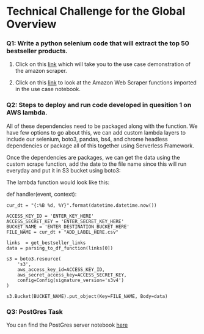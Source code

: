 # Technical Challenge for the Global Overview

### Q1: Write a python selenium code that will extract the top 50 bestseller products.

1. Click on this [link](https://github.com/Saadkhansolo/amazon_scraping_project/blob/master/Use%20Cases.ipynb) which will take you to the use case demonstration of the amazon scraper.

2. Click on this [link](https://github.com/Saadkhansolo/amazon_scraping_project/blob/master/amazon_scraper.py) to look at the Amazon Web Scraper functions imported in the use case notebook.

### Q2: Steps to deploy and run code developed in quesition 1 on AWS lambda.

 All of these dependencies need to be packaged along with the function. We have few options to go about this, we can add custom lambda layers to include our selenium, boto3, pandas, bs4, and chrome headless dependencies or package all of this together using Serverless Framework. 

Once the dependencies are packages, we can get the data using the custom scrape function, add the date to the file name since this will run everyday and put it in S3 bucket using boto3:

 The lambda function would look like this:

 def handler(event, context):

    cur_dt = "{:%B %d, %Y}".format(datetime.datetime.now())

    ACCESS_KEY_ID = 'ENTER_KEY_HERE'
    ACCESS_SECRET_KEY = 'ENTER_SECRET_KEY_HERE'
    BUCKET_NAME = 'ENTER_DESTINATION_BUCKET_HERE'
    FILE_NAME = cur_dt + "ADD_LABEL_HERE.csv"

    links  = get_bestseller_links
    data = parsing_to_df_function(links[0])

    s3 = boto3.resource(
        's3',
        aws_access_key_id=ACCESS_KEY_ID,
        aws_secret_access_key=ACCESS_SECRET_KEY,
        config=Config(signature_version='s3v4')
    )

    s3.Bucket(BUCKET_NAME).put_object(Key=FILE_NAME, Body=data)

### Q3: PostGres Task 

You can find the PostGres server notebook [here](https://github.com/Saadkhansolo/amazon_scraping_project/blob/master/PostGres%20Task.ipynb)
